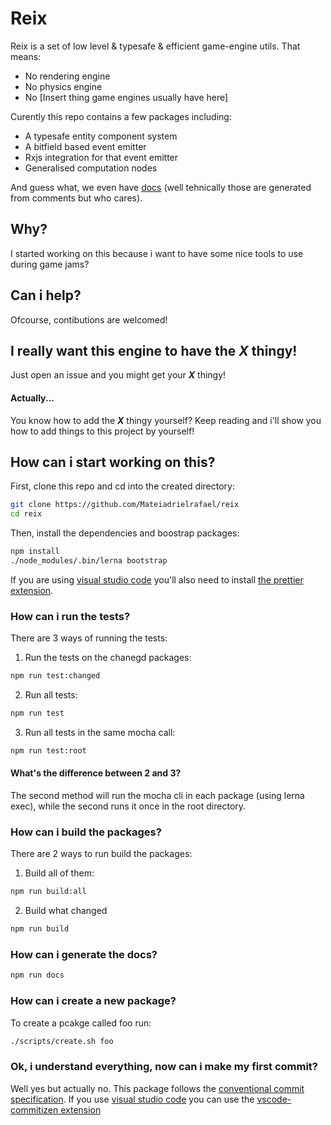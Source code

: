 # Reix

Reix is a set of low level & typesafe & efficient game-engine utils.
That means:

-   No rendering engine
-   No physics engine
-   No \[Insert thing game engines usually have here\]

Curently this repo contains a few packages including:

-   A typesafe entity component system
-   A bitfield based event emitter
-   Rxjs integration for that event emitter
-   Generalised computation nodes

And guess what, we even have [docs](https://mateiadrielrafael.github.io/reix/) (well tehnically those are generated from comments but who cares).

## Why?

I started working on this because i want to have some nice tools to use during game jams?

## Can i help?

Ofcourse, contibutions are welcomed!

## I really want this engine to have the **_X_** thingy!

Just open an issue and you might get your **_X_** thingy!

#### Actually...

You know how to add the **_X_** thingy yourself? Keep reading and i'll show you how to add things to this project by yourself!

## How can i start working on this?

First, clone this repo and cd into the created directory:

```sh
git clone https://github.com/Mateiadrielrafael/reix
cd reix
```

Then, install the dependencies and boostrap packages:

```sh
npm install
./node_modules/.bin/lerna bootstrap
```

If you are using [visual studio code](https://code.visualstudio.com/) you'll also need to install [the prettier extension](https://github.com/prettier/prettier-vscode).

### How can i run the tests?

There are 3 ways of running the tests:

1. Run the tests on the chanegd packages:

```sh
npm run test:changed
```

2. Run all tests:

```sh
npm run test
```

3. Run all tests in the same mocha call:

```sh
npm run test:root
```

#### What's the difference between 2 and 3?

The second method will run the mocha cli in each package (using lerna exec), while the second runs it once in the root directory.

### How can i build the packages?

There are 2 ways to run build the packages:

1. Build all of them:

```sh
npm run build:all
```

2. Build what changed

```sh
npm run build
```

### How can i generate the docs?

```sh
npm run docs
```

### How can i create a new package?

To create a pcakge called foo run:

```sh
./scripts/create.sh foo
```

### Ok, i understand everything, now can i make my first commit?

Well yes but actually no. This package follows the [conventional commit specification](https://www.conventionalcommits.org/en/v1.0.0/).
If you use [visual studio code](https://code.visualstudio.com/) you can use the [vscode-commitizen extension](https://github.com/KnisterPeter/vscode-commitizen)
